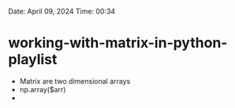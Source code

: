 Date: April 09, 2024
Time:  00:34

# working-with-matrix-in-python-playlist

- Matrix are two dimensional arrays
- np.array($arr)
- 